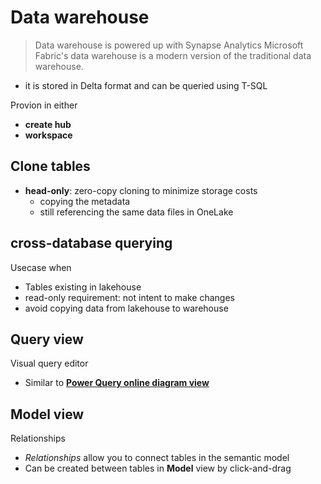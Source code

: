 # Data warehouse
> Data warehouse is powered up with Synapse Analytics
> Microsoft Fabric's data warehouse is a modern version of the traditional data warehouse.
- it is stored in Delta format and can be queried using T-SQL

Provion in either

- **create hub**
- **workspace**


## Clone tables

- **head-only**: zero-copy cloning to minimize storage costs
  - copying the metadata
  - still referencing the same data files in OneLake

## cross-database querying
Usecase when
- Tables existing in lakehouse
- read-only requirement: not intent to make changes
- avoid copying data from lakehouse to warehouse

## **Query** view
Visual query editor
- Similar to [**Power Query online diagram view**](https://learn.microsoft.com/en-us/power-query/diagram-view)


## **Model** view

Relationships
- *Relationships* allow you to connect tables in the semantic model
- Can be created between tables in **Model** view by click-and-drag
